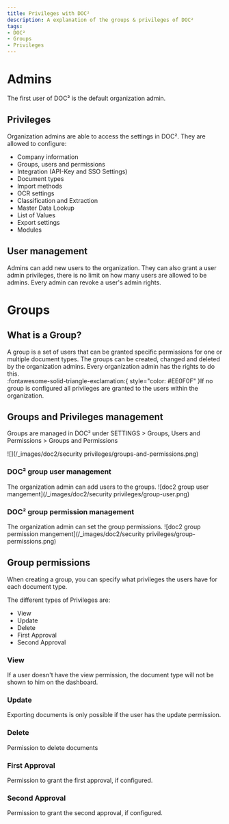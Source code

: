 ```yaml
---
title: Privileges with DOC²
description: A explanation of the groups & privileges of DOC²
tags:
- DOC²
- Groups
- Privileges
---
```

# Admins
The first user of DOC² is the default organization admin.

## Privileges
Organization admins are able to access the settings in DOC². They are allowed to configure:

- Company information
- Groups, users and permissions
- Integration (API-Key and SSO Settings)
- Document types
- Import methods
- OCR settings
- Classification and Extraction
- Master Data Lookup
- List of Values
- Export settings
- Modules

## User management
Admins can add new users to the organization.
They can also grant a user admin privileges, there is no limit on how many users are allowed to be admins.
Every admin can revoke a user's admin rights.

# Groups
## What is a Group?
A group is a set of users that can be granted specific permissions for one or multiple document types.
The groups can be created, changed and deleted by the organization admins. Every organization admin has the rights to do this.<br>
:fontawesome-solid-triangle-exclamation:{ style="color: #EE0F0F" }If no group is configured all privileges are granted to the users within the organization.

## Groups and Privileges management
Groups are managed in DOC² under SETTINGS > Groups, Users and Permissions > Groups and Permissions

![](/_images/doc2/security privileges/groups-and-permissions.png)

### DOC² group user management
The organization admin can add users to the groups.
![doc2 group user mangement](/_images/doc2/security privileges/group-user.png)

### DOC² group permission management
The organization admin can set the group permissions.
![doc2 group permission mangement](/_images/doc2/security privileges/group-permissions.png)

## Group permissions
When creating a group, you can specify what privileges the users have for each document type.

The different types of Privileges are:

- View
- Update
- Delete
- First Approval
- Second Approval

### View
If a user doesn't have the view permission, the document type will not be shown to him on the dashboard.

### Update
Exporting documents is only possible if the user has the update permission.

### Delete
Permission to delete documents

### First Approval
Permission to grant the first approval, if configured.

### Second Approval
Permission to grant the second approval, if configured.



